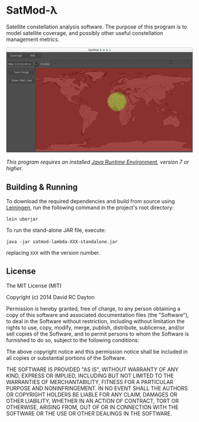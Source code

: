# SatMod-&#x3bb;

Satellite constellation analysis software. The purpose of this program is to model satellite coverage, and possibly other useful constellation management metrics.

![satmod_screenshot](https://raw.githubusercontent.com/david-rc-dayton/satmod-lambda/master/screenshots/satmod_screenshot.png)

*This program requires an installed [Java Runtime Environment](http://www.oracle.com/technetwork/java/javase/downloads/index.html), version 7 or higher.*

## Building & Running

To download the required dependencies and build from source using [Leiningen](http://leiningen.org/), run the following command in the project's root directory:

    lein uberjar

To run the stand-alone JAR file, execute:

    java -jar satmod-lambda-XXX-standalone.jar

replacing `XXX` with the version number.

## License

The MIT License (MIT)

Copyright (c) 2014 David RC Dayton

Permission is hereby granted, free of charge, to any person obtaining a copy
of this software and associated documentation files (the "Software"), to deal
in the Software without restriction, including without limitation the rights
to use, copy, modify, merge, publish, distribute, sublicense, and/or sell
copies of the Software, and to permit persons to whom the Software is
furnished to do so, subject to the following conditions:

The above copyright notice and this permission notice shall be included in
all copies or substantial portions of the Software.

THE SOFTWARE IS PROVIDED "AS IS", WITHOUT WARRANTY OF ANY KIND, EXPRESS OR
IMPLIED, INCLUDING BUT NOT LIMITED TO THE WARRANTIES OF MERCHANTABILITY,
FITNESS FOR A PARTICULAR PURPOSE AND NONINFRINGEMENT. IN NO EVENT SHALL THE
AUTHORS OR COPYRIGHT HOLDERS BE LIABLE FOR ANY CLAIM, DAMAGES OR OTHER
LIABILITY, WHETHER IN AN ACTION OF CONTRACT, TORT OR OTHERWISE, ARISING FROM,
OUT OF OR IN CONNECTION WITH THE SOFTWARE OR THE USE OR OTHER DEALINGS IN
THE SOFTWARE.
